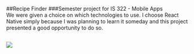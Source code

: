 ##Recipe Finder
###Semester project for IS 322 - Mobile Apps  
We were given a choice on which technologies to use. I choose React Native simply because I was planning to learn it someday and this project presented a good opportunity to do so.

##
<img src="http://s22.postimg.org/nq8fvhf69/promo.png">